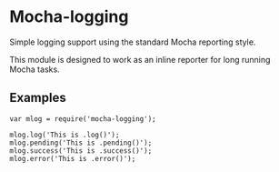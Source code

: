 Mocha-logging
=============
Simple logging support using the standard Mocha reporting style.

This module is designed to work as an inline reporter for long running Mocha tasks.


Examples
--------

	var mlog = require('mocha-logging');

	mlog.log('This is .log()');
	mlog.pending('This is .pending()');
	mlog.success('This is .success()');
	mlog.error('This is .error()');
